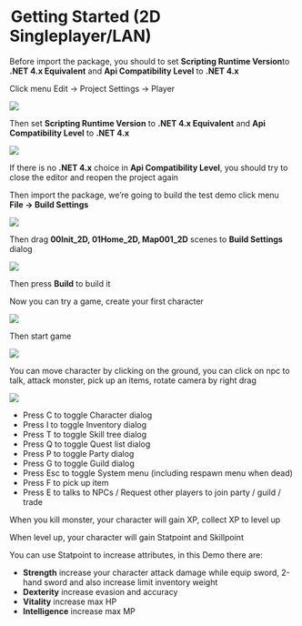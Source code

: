 #  Getting Started (2D Singleplayer/LAN)

Before import the package, you should to set **Scripting Runtime Version**to **.NET 4.x Equivalent** and **Api Compatibility Level** to **.NET 4.x**

Click menu Edit -> Project Settings -> Player

![](https://cdn-images-1.medium.com/max/1600/0*1taaUXKewT6ZOVMc)

Then set **Scripting Runtime Version** to **.NET 4.x Equivalent** and **Api Compatibility Level** to **.NET 4.x**

![](https://cdn-images-1.medium.com/max/1600/0*AzhYdsPL_d-QrZFo)

If there is no **.NET 4.x** choice in **Api Compatibility Level**, you should try to close the editor and reopen the project again

Then import the package, we’re going to build the test demo click menu   
**File -> Build Settings**

![](https://cdn-images-1.medium.com/max/1600/0*i6_ocWDmzchYMHvv)

Then drag **00Init\_2D, 01Home\_2D, Map001\_2D** scenes to **Build Settings** dialog

![](https://cdn-images-1.medium.com/max/1600/1*h_3RE05sCSnEj3sjvDy_BQ.png)

Then press **Build** to build it

Now you can try a game, create your first character

![](https://cdn-images-1.medium.com/max/1600/1*A2J5WmDjyWnaxSLle7zL2w.png)

Then start game

![](https://cdn-images-1.medium.com/max/1600/1*ieiP_uBO6gDUOHtN8w7f0w.png)

You can move character by clicking on the ground, you can click on npc to talk, attack monster, pick up an items, rotate camera by right drag

![](https://cdn-images-1.medium.com/max/1600/1*PqVlvLRSX2k-LvJJhsUXvw.png)

*   Press C to toggle Character dialog
*   Press I to toggle Inventory dialog
*   Press T to toggle Skill tree dialog
*   Press Q to toggle Quest list dialog
*   Press P to toggle Party dialog
*   Press G to toggle Guild dialog
*   Press Esc to toggle System menu (including respawn menu when dead)
*   Press F to pick up item
*   Press E to talks to NPCs / Request other players to join party / guild / trade

When you kill monster, your character will gain XP, collect XP to level up

When level up, your character will gain Statpoint and Skillpoint

You can use Statpoint to increase attributes, in this Demo there are:

*   **Strength** increase your character attack damage while equip sword, 2-hand sword and also increase limit inventory weight
*   **Dexterity** increase evasion and accuracy
*   **Vitality** increase max HP
*   **Intelligence** increase max MP
<!--stackedit_data:
eyJoaXN0b3J5IjpbNzQzNDk4ODcwXX0=
-->